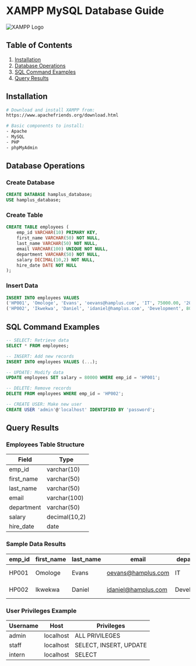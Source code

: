 # XAMPP MySQL Database Guide
![XAMPP Logo](https://www.apachefriends.org/images/xampp-logo-ac950edf.svg)

## Table of Contents
1. [Installation](#installation)
2. [Database Operations](#database-operations)
3. [SQL Command Examples](#sql-command-examples)
4. [Query Results](#query-results)

## Installation

```bash
# Download and install XAMPP from:
https://www.apachefriends.org/download.html

# Basic components to install:
- Apache
- MySQL
- PHP
- phpMyAdmin
```

## Database Operations

### Create Database

```sql
CREATE DATABASE hamplus_database;
USE hamplus_database;
```

### Create Table

```sql
CREATE TABLE employees (
    emp_id VARCHAR(10) PRIMARY KEY,
    first_name VARCHAR(50) NOT NULL,
    last_name VARCHAR(50) NOT NULL,
    email VARCHAR(100) UNIQUE NOT NULL,
    department VARCHAR(50) NOT NULL,
    salary DECIMAL(10,2) NOT NULL,
    hire_date DATE NOT NULL
);
```

### Insert Data

```sql
INSERT INTO employees VALUES
('HP001', 'Omologe', 'Evans', 'oevans@hamplus.com', 'IT', 75000.00, '2020-05-15'),
('HP002', 'Ikwekwa', 'Daniel', 'idaniel@hamplus.com', 'Development', 80000.00, '2019-03-10');
```

## SQL Command Examples

```sql
-- SELECT: Retrieve data
SELECT * FROM employees;

-- INSERT: Add new records
INSERT INTO employees VALUES (...);

-- UPDATE: Modify data
UPDATE employees SET salary = 80000 WHERE emp_id = 'HP001';

-- DELETE: Remove records
DELETE FROM employees WHERE emp_id = 'HP002';

-- CREATE USER: Make new user
CREATE USER 'admin'@'localhost' IDENTIFIED BY 'password';
```

## Query Results

### Employees Table Structure

| Field       | Type         |
|-------------|--------------|
| emp_id      | varchar(10)  |
| first_name  | varchar(50)  |
| last_name   | varchar(50)  |
| email       | varchar(100) |
| department  | varchar(50)  |
| salary      | decimal(10,2)|
| hire_date   | date         |

### Sample Data Results

| emp_id | first_name | last_name | email                | department  | salary   | hire_date  |
|--------|------------|-----------|----------------------|-------------|----------|------------|
| HP001  | Omologe    | Evans     | oevans@hamplus.com   | IT          | 75000.00 | 2020-05-15 |
| HP002  | Ikwekwa    | Daniel    | idaniel@hamplus.com  | Development | 80000.00 | 2019-03-10 |

### User Privileges Example

| Username | Host      | Privileges                  |
|----------|-----------|-----------------------------|
| admin    | localhost | ALL PRIVILEGES              |
| staff    | localhost | SELECT, INSERT, UPDATE      |
| intern   | localhost | SELECT                      |
